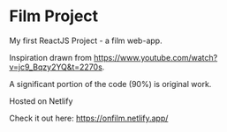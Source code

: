 # Film Project

My first ReactJS Project - a film web-app. 

Inspiration drawn from https://www.youtube.com/watch?v=jc9_Bqzy2YQ&t=2270s.

A significant portion of the code (90%) is original work. 

Hosted on Netlify

Check it out here: https://onfilm.netlify.app/

